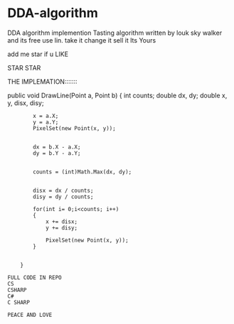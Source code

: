 # DDA-algorithm
DDA algorithm implemention Tasting algorithm
written by louk sky walker 
and its free use lin.
take it change it sell it
Its Yours

add me star if u LIKE 

STAR STAR 

THE IMPLEMATION:::::::




public void DrawLine(Point a, Point b)
        {
            int counts;
            double dx, dy;
            double x, y, disx, disy;

            x = a.X;
            y = a.Y;
            PixelSet(new Point(x, y));


            dx = b.X - a.X;
            dy = b.Y - a.Y;


            counts = (int)Math.Max(dx, dy);


            disx = dx / counts;
            disy = dy / counts;

            for(int i= 0;i<counts; i++)
            {
                x += disx;
                y += disy;

                PixelSet(new Point(x, y));
            }
            

        }
        
    FULL CODE IN REPO 
    CS 
    CSHARP 
    C# 
    C SHARP 
    
    PEACE AND LOVE
